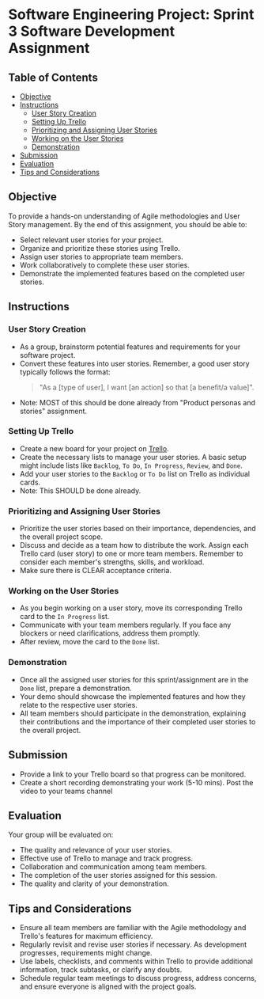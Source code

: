 # Software Engineering Project: Sprint 3 Software Development Assignment

## Table of Contents
- [Objective](#objective)
- [Instructions](#instructions)
  - [User Story Creation](#user-story-creation)
  - [Setting Up Trello](#setting-up-trello)
  - [Prioritizing and Assigning User Stories](#prioritizing-and-assigning-user-stories)
  - [Working on the User Stories](#working-on-the-user-stories)
  - [Demonstration](#demonstration)
- [Submission](#submission)
- [Evaluation](#evaluation)
- [Tips and Considerations](#tips-and-considerations)

## Objective
To provide a hands-on understanding of Agile methodologies and User Story management. By the end of this assignment, you should be able to:
- Select relevant user stories for your project.
- Organize and prioritize these stories using Trello.
- Assign user stories to appropriate team members.
- Work collaboratively to complete these user stories.
- Demonstrate the implemented features based on the completed user stories.

## Instructions

### User Story Creation
- As a group, brainstorm potential features and requirements for your software project.
- Convert these features into user stories. Remember, a good user story typically follows the format: 
  > "As a [type of user], I want [an action] so that [a benefit/a value]".
- Note: MOST of this should be done already from "Product personas and stories" assignment.

### Setting Up Trello
- Create a new board for your project on [Trello](https://trello.com/).
- Create the necessary lists to manage your user stories. A basic setup might include lists like `Backlog`, `To Do`, `In Progress`, `Review`, and `Done`.
- Add your user stories to the `Backlog` or `To Do` list on Trello as individual cards.
- Note: This SHOULD be done already.

### Prioritizing and Assigning User Stories
- Prioritize the user stories based on their importance, dependencies, and the overall project scope.
- Discuss and decide as a team how to distribute the work. Assign each Trello card (user story) to one or more team members. Remember to consider each member's strengths, skills, and workload.
- Make sure there is CLEAR acceptance criteria.

### Working on the User Stories
- As you begin working on a user story, move its corresponding Trello card to the `In Progress` list.
- Communicate with your team members regularly. If you face any blockers or need clarifications, address them promptly.
- After review, move the card to the `Done` list.

### Demonstration
- Once all the assigned user stories for this sprint/assignment are in the `Done` list, prepare a demonstration.
- Your demo should showcase the implemented features and how they relate to the respective user stories.
- All team members should participate in the demonstration, explaining their contributions and the importance of their completed user stories to the overall project.

## Submission
- Provide a link to your Trello board so that progress can be monitored.
- Create a short recording demonstrating your work (5-10 mins). Post the video to your teams channel

## Evaluation
Your group will be evaluated on:
- The quality and relevance of your user stories.
- Effective use of Trello to manage and track progress.
- Collaboration and communication among team members.
- The completion of the user stories assigned for this session.
- The quality and clarity of your demonstration.

## Tips and Considerations
- Ensure all team members are familiar with the Agile methodology and Trello's features for maximum efficiency.
- Regularly revisit and revise user stories if necessary. As development progresses, requirements might change.
- Use labels, checklists, and comments within Trello to provide additional information, track subtasks, or clarify any doubts.
- Schedule regular team meetings to discuss progress, address concerns, and ensure everyone is aligned with the project goals.
